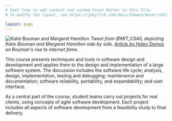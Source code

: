 ```yaml
---
# Feel free to add content and custom Front Matter to this file.
# To modify the layout, see https://jekyllrb.com/docs/themes/#overriding-theme-defaults

layout: page
---
```


![Katie Bouman and Margaret Hamilton](/img/bouman_hamilton.png)
*Tweet from @MIT_CSAIL depicting Katie Bouman and Margaret Hamilton side by side. [Article by Haley Demos](https://medium.com/@haleydemosother/black-hole-imaging-katie-bouman-da5f0db5e90f) on Bouman's rise to internet fame.*

This course presents techniques and tools in software design and development and applies them to the design and implementation of a large software system. The discussion includes the software life cycle; analysis, design, implementation, testing and debugging; maintenance and documentation; software reliability, portability, and expandability; and user interface.

As a central part of the course, student teams carry out projects for real clients, using concepts of agile software development. Each project includes all aspects of software development from a feasibility study to final delivery. 

